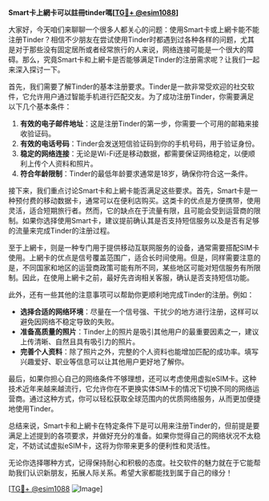 **Smart卡上網卡可以註冊tinder嗎[[TG💪+ @esim1088](https://t.me/s/esim1088)]**

大家好，今天咱们来聊聊一个很多人都关心的问题：使用Smart卡或上網卡能不能注册Tinder？相信不少朋友在尝试使用Tinder时都遇到过各种各样的问题，尤其是对于那些没有固定居所或者经常旅行的人来说，网络连接可能是一个很大的障碍。那么，究竟Smart卡和上網卡是否能够满足Tinder的注册需求呢？让我们一起来深入探讨一下。

首先，我们需要了解Tinder的基本注册要求。Tinder是一款非常受欢迎的社交软件，它允许用户通过智能手机进行匹配交友。为了成功注册Tinder，你需要满足以下几个基本条件：

1. **有效的电子邮件地址**：这是注册Tinder的第一步，你需要一个可用的邮箱来接收验证码。
2. **有效的电话号码**：Tinder会发送短信验证码到你的手机号码，用于验证身份。
3. **稳定的网络连接**：无论是Wi-Fi还是移动数据，都需要保证网络稳定，以便顺利上传个人资料和照片。
4. **符合年龄限制**：Tinder的最低年龄要求通常是18岁，确保你符合这一条件。

接下来，我们重点讨论Smart卡和上網卡能否满足这些要求。首先，Smart卡是一种预付费的移动数据卡，通常可以在便利店购买。这类卡的优点是方便携带，使用灵活，适合短期旅行者。然而，它的缺点在于流量有限，且可能会受到运营商的限制。如果你选择使用Smart卡，建议提前确认其是否支持短信服务以及是否有足够的流量来完成Tinder的注册过程。

至于上網卡，则是一种专门用于提供移动互联网服务的设备，通常需要搭配SIM卡使用。上網卡的优点是信号覆盖范围广，适合长时间使用。但是，同样需要注意的是，不同国家和地区的运营商政策可能有所不同，某些地区可能对短信服务有所限制。因此，在使用上網卡之前，最好先咨询相关客服，确认是否支持短信功能。

此外，还有一些其他的注意事项可以帮助你更顺利地完成Tinder的注册。例如：

- **选择合适的网络环境**：尽量在一个信号强、干扰少的地方进行注册，这样可以避免因网络不稳定导致的失败。
- **准备高质量的照片**：Tinder上的照片是吸引其他用户的最重要因素之一，建议上传清晰、自然且具有吸引力的照片。
- **完善个人资料**：除了照片之外，完整的个人资料也能增加匹配的成功率。填写兴趣爱好、职业等信息可以让其他用户更好地了解你。

最后，如果你担心自己的网络条件不够理想，还可以考虑使用虚拟eSIM卡。这种技术近年来越来越流行，它允许你在不更换实体SIM卡的情况下切换不同的网络运营商。通过这种方式，你可以轻松获取全球范围内的优质网络服务，从而更加便捷地使用Tinder。

总结来说，Smart卡和上網卡在特定条件下是可以用来注册Tinder的，但前提是要满足上述提到的各项要求，并做好充分的准备。如果你觉得自己的网络状况不太稳定，不妨试试虚拟eSIM卡，这将为你带来更多的便利性和灵活性。

无论你选择哪种方式，记得保持耐心和积极的态度。社交软件的魅力就在于它能帮助我们认识新朋友，拓展人际关系。希望大家都能找到属于自己的缘分！

[[TG💪+ @esim1088](https://t.me/s/esim1088) ![Image](https://i.postimg.cc/4NQfJmqS/Snipaste-2025-05-13-00-14-12.png)]